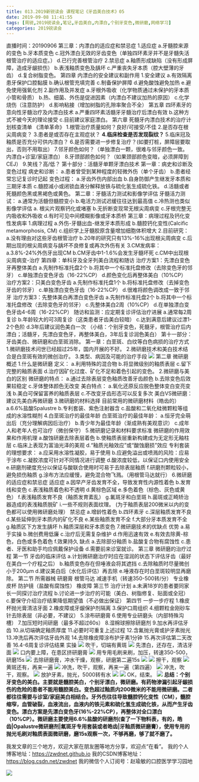 ```yaml
---
title: 013.2019新锐读会 课程笔记《牙齿美白技术》05
date: 2019-09-08 11:41:55
tags: [周锐,2019锐读会,笔记,牙齿美白,内漂白,个别牙变色,微研磨,网络学习]
categories: 2019锐读会
---
```

直播时间：20190906
第三章：内漂白的适应症和禁忌症
1.适应症
a.牙髓腔来源的变色
b.牙本质变色
c.冠外漂白无效的牙齿变色（单独四环素牙并不是牙髓失活根管治疗的适应症。）
d.已行完善根管治疗
2.禁忌症
a.釉质形成缺陷（没有形成屏障，造成牙龈损伤）
b.表浅釉质变色及龋坏
c.严重丧失牙本质（腔大壁薄的牙齿）
d.复合树脂变色。
第四章 内漂白的安全建议和副作用
1.安全建议
a.有效隔离患牙保护口腔黏膜
b.确认根管充填完善
c.制备保护屏障
d.避免酸蚀避免加热
e.避免使用强氧化剂
2.副作用及并发症
a.牙根外吸收（化学物质通过未保护的牙本质小管和骨质）
b.热、细菌、外伤是促进因素（内漂白不建议加热的原因）
c.化学烧伤（注意防护）
d.影响粘接（增加树脂的孔隙率聚合不全）
第五章 四环素牙的意向性牙髓治疗及内漂白技术
a.严重四环素活髓牙牙髓治疗后漂白有效
b.这种方式不被今天的理论接受
c.目前建议家庭漂白。
第六章 死髓牙内漂白技术的治疗计划核查清单
《清单革命》
1.根管治疗质量如何？良好/可接受/不佳
2.是否存在根尖周病变？
3.患者是或否存在主观症状？
**4.临床检查是否发现裂纹？**
5.临床冠及釉质是否充分可供内漂白？
6.是否需要进一步修复治疗？(如要打桩，屏障层要取出，否则不用取出）
7.邻牙颜色如何？（单独漂白一颗，很难与邻牙颜色一致。内漂白+诊室/家庭漂白）
8.牙颈部颜色如何？（如果颈部颜色变暗，必须屏障到CEJ）
9.笑线？高/低？
第十部分：活髓牙单颗牙漂白技术
第一章：病史和诊断及变色过程
病史和诊断：
a.患者曾受到某种程度的轻微外伤（单个牙齿）
b.患者经常忘记复诊时记起
变色过程：
a.牙齿外伤内部出血
b.自身防御产生继发牙本质和三期牙本质
c.髓腔减小或闭锁血液分解释放铁与硫化氢生成硫化铁。
d.活髓或者死髓颜色黑或黑褐色或黄色。
第二章：牙髓活力测试和影像学评估
牙髓活力测试：
a.通常为活髓但髓腔变小
b.电活力测试迟缓往往达到最高值
c.冷热测也类似
影像学评估
a. 根尖片观察钙化或堵塞
b.无折断变现常无根尖周病变
c.牙根完整无内吸收和外吸收
d.有时可见中间模糊影像或牙本质桥
第三章：病理过程及钙化变性发病率
1.病理过程
a.外伤-牙髓出血-继发牙本质形成
b.髓腔钙化变性(Calcific metamorphosis, CM)
c.组织学上牙髓胶原含量增加细胞体积增大
2.目前研究：
a.没有理由对这些牙齿根管治疗
b.20年的研究只有13%-16%出现根尖周病变
c.后期出现的根尖周病变与龋坏不良修复或再次外伤有关
3.CM发病率：
a.3.8%-24%外伤牙出现CM
b.CM牙齿中1-1.6%会发生牙髓坏死
c.CM中出现根尖周病变-治疗
第四章：单科牙及全牙列美白流程和随访
治疗方案1：先漂白变色牙再整体美白
a.先制作标准托盘2个
b.将其中一个标准托盘修改（去除变色牙的邻牙）
c.单独漂白变色牙齿（16-22%CP）
d.颜色变化后再整体美白（10%CP）
治疗方案2：只美白变色牙齿
a.先制作标准托盘1个
b.将标准托盘修改（去掉变色牙齿的邻牙）
c.单独漂白变色牙齿（16-22%CP）
d.很难将颜色调改成一致于邻牙
治疗方案3：先整体美白再漂白变色牙齿
a.先制作标准托盘2个
b.将其中一个标准托盘修改（去除变色牙的邻牙）
c.先整体美白2周（10%CP）
d.在单独漂白变色牙齿4-6周（16-22%CP）
随访和监测：应定期复诊评估治疗进展
a.通常每2周复诊
b.年龄较大的可3周复诊（这类患者牙齿美白较暗）
c.达到满意后建议过漂1-2个色阶
d.3年后建议润色美白一次
（小结：个别牙变色，死髓牙，根管治疗后内漂白；活髓牙，先漂白变色牙，再整体美白，3年后复诊润色美白）
第十一部分：牙齿美白、微研磨和白垩斑消除。
第一章：白垩斑、白纹等白色病损的治疗方式
1.微研磨技术问世已经超过25年，国内开展的不好。
2.微研磨技术和美白技术结合是白垩斑有效的微创治疗。
3.类型、病因及可能的治疗手段
![](https://zymblog-1258069789.cos.ap-chengdu.myqcloud.com/blog0152-2019rdh/008/01.png)
第二章 微研磨概述
1.什么是微研磨
定义：
a.利用特殊的混合物
b.将显微级别的釉质表层
c.留下完整的釉质表面
d.治疗因矿化过度、矿化不足和着色引起的变色。
2.微研磨与美白的区别
微研磨的特点：
a.通过去除表层变色釉质改善牙齿颜色
b.去除变色后效果较稳定
c.牙体整体颜色无改变
美白特点：
a.氧化还原反应脱色整体变白变亮变浅
b.美白可保留富养的釉质表层
c.不改变牙齿形态可以反复多次
美白VS微研磨：建议先美白再微研磨
3.微研磨的材料选择
目前常用的微研磨材料（皓齿的）
a.6.6%盐酸Spalustre
b.专利套装、紫色注射器含
c.盐酸和二氧化硅微颗粒等组成的水溶性糊剂
4.白垩斑治疗的最佳年龄
白垩斑治疗的最佳年龄：
a.恒牙完全萌出后（充分理解病因后治疗）
b.青少年为最佳年龄（渐成熟有美观意识）
c.成年人和老年人也可治疗（微创保守）
5.微研磨记录和材料要求标准
微研磨的作用效果和作用机理
a.酸蚀研磨去除表层着色
b.使釉质表层重新构建成为无定形无釉柱层
c.临床上表现为富油光泽的美观
d.“釉质光釉效应”或“酸蚀磨损”效应
专利套装的理想要求：
a.应采用水溶性凝胶，易于使用
b.应避免溢出或喷溅的风险：应易于涂布
c.凝胶浓度可针对不同情况进行调整
d.酸浓度较低，以保证口内使用安全
e.研磨剂硬度充分以保证与酸联合使用时可易于去除表层釉质
f.研磨剂颗粒较小，避免损伤釉质
g.涂布方法应缓慢，避免混合物飞溅。（用根管马达就行）
6.微研磨的适应症和禁忌症
适应症
a.因早产牙齿发育不全，导致发育性内源性着色
b.发育线和变色
c.表浅釉质着色和不透明
d.黄棕色区域
e.多色着色（棕色、灰色或黄色）
f.表浅釉质发育不良（釉质发育紊乱）
g.氟斑牙和白垩斑
h.菌斑或正畸矫治器造成的表浅釉质脱矿
i.一些不规则表面纹理。
(为于釉质表层200微米以内的变色都可以使用微研磨处理）
禁忌症
a.增龄性着色
b.四环素牙
c.深层釉质发育不良
d.某些延伸到牙本质内的矿化不良
e.某些釉质发育不全
f.大部分牙本质发育不全
g.釉质区下方发生龋坏
h.釉质深层和牙本质变色
7.微研磨技术的优缺点
优势
a.易于实操
b.微创费用低廉
c.治疗后无需复杂维护
d.作用迅速有效
e.有效去除黄-棕色，白色或多色着色
f.效果持久
缺点
a.去除部分釉质
b.盐酸复合物有腐蚀性
c.患者、牙医和助手均应佩戴保护设备
d.需要前来诊室就诊。
第三章 微研磨的治疗过程
第一节 牙齿的临床评估
a.计划微研磨治疗时应在湿润的状态下评估牙齿（最好在美白一个疗程之后）
b.釉质变色存在但唾液会将其遮挡
c.去除釉质时尽量微创小于200μm
d.建议美白后（水化后评估）再去除
e.唾液存在时白垩斑较明显再磨除。
第二节 所需器械
研磨膏
根管马达
减速手机（转速350-500转/分）
专业橡皮杯
防护镜（盐酸有腐蚀性）
橡皮障
第三节 治疗计划
a.未满18岁的患者要同家长一同探讨治疗流程
b.讨论进一步治疗的可能（美白、树脂修复、贴面或全冠）
c.要保守介绍治疗结果降低期望值（不必做出保证）
第四节 一步一步疗程
1.橡皮杯抛光膏清洁牙面
2.橡皮障或牙龈保护剂隔离
3.保护口周组织
4.细颗粒金刚砂车针去除表层（非必要，不建议）
5.涂布研磨膏
6.使用专业研磨头（内部特殊沟槽）
7.加压短时间研磨（最多不超过60s）
8.湿棉球擦除研磨剂
9.加水再评估牙齿
10.从切端确定釉质厚度
11.必要时可重复上述过程
12.含氟抛光膏或护牙素抛光
13.冲洗后再次评估牙齿外观
14.去除橡皮障涂布护牙素1分钟
15.再次评估第二天改善
16.4-6周复诊评估结果
实操
![](https://zymblog-1258069789.cos.ap-chengdu.myqcloud.com/blog0152-2019rdh/008/02.png)
吹干，切端有黄斑
![](https://zymblog-1258069789.cos.ap-chengdu.myqcloud.com/blog0152-2019rdh/008/03.png)
先漂白，还存在，清洁牙面
![](https://zymblog-1258069789.cos.ap-chengdu.myqcloud.com/blog0152-2019rdh/008/04.png)
口内要上障，在患区挤研磨膏
![](https://zymblog-1258069789.cos.ap-chengdu.myqcloud.com/blog0152-2019rdh/008/05.png)
用专用毛刷来刷，加压，转速350-500，研磨15s
![](https://zymblog-1258069789.cos.ap-chengdu.myqcloud.com/blog0152-2019rdh/008/06.png)
去除研磨膏，冲水干燥，观察，研磨第二遍15s
![](https://zymblog-1258069789.cos.ap-chengdu.myqcloud.com/blog0152-2019rdh/008/07.png)
![](https://zymblog-1258069789.cos.ap-chengdu.myqcloud.com/blog0152-2019rdh/008/08.png)
擦干，观察
![](https://zymblog-1258069789.cos.ap-chengdu.myqcloud.com/blog0152-2019rdh/008/09.png)
黄斑还有，再来一遍
![](https://zymblog-1258069789.cos.ap-chengdu.myqcloud.com/blog0152-2019rdh/008/10.png)
冲洗，吹干，观察，再来一遍（第四遍）
![](https://zymblog-1258069789.cos.ap-chengdu.myqcloud.com/blog0152-2019rdh/008/11.png)
冲洗，吹干，观察。
![](https://zymblog-1258069789.cos.ap-chengdu.myqcloud.com/blog0152-2019rdh/008/12.png)
放护牙素，抛光，5000转有水
![](https://zymblog-1258069789.cos.ap-chengdu.myqcloud.com/blog0152-2019rdh/008/13.png)
![](https://zymblog-1258069789.cos.ap-chengdu.myqcloud.com/blog0152-2019rdh/008/14.png)
OK，结束。
![](https://zymblog-1258069789.cos.ap-chengdu.myqcloud.com/blog0152-2019rdh/008/15.png)
**总结：个别牙变色的美白。主要就是髓腔美白，个别牙漂白，微研磨。有药物渗漏引起牙龈损伤的危险的患者不能用髓腔美白。变色超过釉质内200微米的不能用微研磨。二者都往往需要与诊室/家庭美白相结合。牙外伤往往导致髓腔钙化变性（CM），髓腔缩窄，血管破裂，血液流出，血液内的铁元素和硫化氢生成硫化铁，从而产生牙齿变色。漂白方案是先漂白变色牙(16%-22%CP），再整体对全口漂白（10%CP）。微研磨主要使用6.6%盐酸的研磨剂(查了一下物料表，有的，皓齿|Opalustre微研磨剂|氟斑牙专用套装或者皓齿|牙釉质微研磨膏），使用专用的抛光毛刷对釉质表面微研磨，磨15s观察一次，不够再磨，够了就不磨了。**

我发文章的三个地方，欢迎大家在朋友圈等地方分享，欢迎点“在看”。
我的个人博客地址：https://zwdnet.github.io
我的CSDN博客地址：https://blog.csdn.net/zwdnet
我的微信个人订阅号：赵瑜敏的口腔医学学习园地


![](https://zymblog-1258069789.cos.ap-chengdu.myqcloud.com/other/wx.jpg)